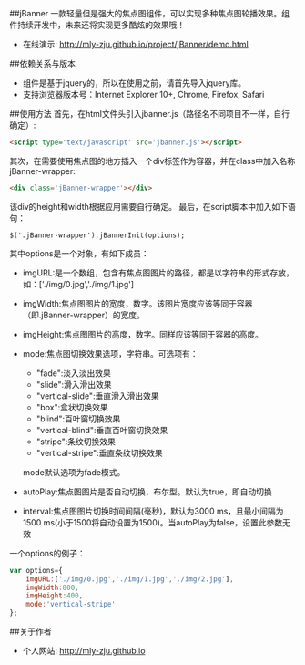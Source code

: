 ##jBanner
一款轻量但是强大的焦点图组件，可以实现多种焦点图轮播效果。组件持续开发中，未来还将实现更多酷炫的效果哦！
* 在线演示: http://mly-zju.github.io/project/jBanner/demo.html

##依赖关系与版本
* 组件是基于jquery的，所以在使用之前，请首先导入jquery库。
* 支持浏览器版本号：Internet Explorer 10+, Chrome, Firefox, Safari

##使用方法
首先，在html文件头引入jbanner.js（路径名不同项目不一样，自行确定）:
```html
<script type='text/javascript' src='jbanner.js'></script>
```
其次，在需要使用焦点图的地方插入一个div标签作为容器，并在class中加入名称jBanner-wrapper:
```html
<div class='jBanner-wrapper'></div>
```
该div的height和width根据应用需要自行确定。
最后，在script脚本中加入如下语句：
```jquery
$('.jBanner-wrapper').jBannerInit(options);
```
其中options是一个对象，有如下成员：

* imgURL:是一个数组，包含有焦点图图片的路径，都是以字符串的形式存放，如：['./img/0.jpg','./img/1.jpg']
* imgWidth:焦点图图片的宽度，数字。该图片宽度应该等同于容器（即.jBanner-wrapper）的宽度。
* imgHeight:焦点图图片的高度，数字。同样应该等同于容器的高度。
* mode:焦点图切换效果选项，字符串。可选项有：
  *  "fade":淡入淡出效果
  *  "slide":滑入滑出效果
  *  "vertical-slide":垂直滑入滑出效果
  *  "box":盒状切换效果
  *  "blind":百叶窗切换效果
  *  "vertical-blind":垂直百叶窗切换效果
  *  "stripe":条纹切换效果
  *  "vertical-stripe":垂直条纹切换效果

  mode默认选项为fade模式。
* autoPlay:焦点图图片是否自动切换，布尔型。默认为true，即自动切换
* interval:焦点图图片切换时间间隔(毫秒)，默认为3000 ms，且最小间隔为1500 ms(小于1500将自动设置为1500)。当autoPlay为false，设置此参数无效

一个options的例子：
```javascript
var options={
    imgURL:['./img/0.jpg','./img/1.jpg','./img/2.jpg'],
    imgWidth:800,
    imgHeight:400,
    mode:'vertical-stripe'
};
```

##关于作者
* 个人网站: http://mly-zju.github.io
